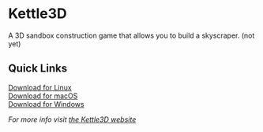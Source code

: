 Kettle3D
===

A 3D sandbox construction game that allows you to build a skyscraper. (not yet)

Quick Links
---
[Download for Linux](https://github.com/Kettle3D/Kettle3D/releases/download/v1.0-gamma/Kettle3D_1.0-3.deb)  
[Download for macOS](https://github.com/Kettle3D/Kettle3D/releases/download/v1.0-gamma/Kettle3D_macOS.dmg)  
[Download for Windows](https://github.com/Kettle3D/Kettle3D/releases/download/v1.0-gamma/Kettle3D_Windows.zip)  

*For more info visit [the Kettle3D website](https://kettle3d.github.io/)*
